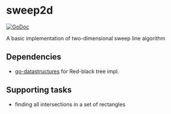 # sweep2d
[![GoDoc](https://godoc.org/github.com/openrm/sweep2d?status.svg)](https://godoc.org/github.com/openrm/sweep2d)

A basic implementation of two-dimensional sweep line algorithm

## Dependencies

 - [go-datastructures](https://github.com/Workiva/go-datastructures) for Red-black tree impl.

## Supporting tasks

 - finding all intersections in a set of rectangles
